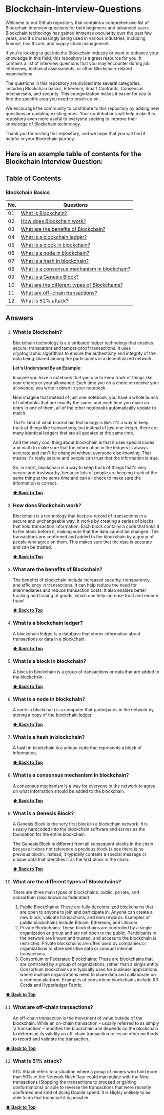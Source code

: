 # Blockchain-Interview-Questions

Welcome to our Github repository that contains a comprehensive list of Blockchain interview questions for both beginners and advanced users. Blockchain technology has gained immense popularity over the past few years, and it's increasingly being used in various industries, including finance, healthcare, and supply chain management.

If you're looking to get into the Blockchain industry or want to enhance your knowledge in this field, this repository is a great resource for you. It contains a list of interview questions that you may encounter during job interviews, technical assessments, or other Blockchain-related examinations.

The questions in this repository are divided into several categories, including Blockchain basics, Ethereum, Smart Contracts, Consensus mechanisms, and security. This categorization makes it easier for you to find the specific area you need to brush up on.

We encourage the community to contribute to this repository by adding new questions or updating existing ones. Your contributions will help make this repository even more useful to everyone seeking to improve their knowledge of Blockchain technology.

Thank you for visiting this repository, and we hope that you will find it helpful in your Blockchain journey.

## Here is an example table of contents for the Blockchain Interview Question:


## Table of Contents

### Blockchain Basics
| No. | Questions |
| ---- | ----------- |
| 01 | [What is Blockchain?](#what-is-blockchain) |
| 02 | [How does Blockchain work?](#how-does-blockchain-work) |
| 03 | [What are the benefits of Blockchain?](#what-are-the-benefits-of-blockchain) |
| 04| [What is a blockchain ledger?](#What-is-a-blockchain-ledger) |
| 05| [What is a block in blockchain?](#What-is-a-block-in-blockchain) |
| 06| [What is a node in blockchain?](#What-is-a-node-in-blockchain) |
| 07| [What is a hash in blockchain?](#What-is-a-hash-in-blockchain) |
| 08| [What is a consensus mechanism in blockchain?](#What-is-a-consensus-mechanism-in-blockchain?) |
| 09| [What is a Genesis Block?](#What-is-a-genesis-block) |
| 10| [What are the different types of Blockchains?](#what-are-the-different-types-of-blockchain) |
| 11| [What are off-chain transactions?](#what-are-off-chain-transactions) |
| 12| [What is 51% attack? ](#what-is-51%-attack) |




## Answers

1. ### What is Blockchain?
    Blockchain technology is a distributed ledger technology that enables secure, transparent and tamper-proof transactions. It uses cryptographic algorithms to ensure the authenticity and integrity of the data being shared among the participants in a decentralized network.

    **Let's Understand By an Example:**

    Imagine you have a notebook that you use to keep track of things like your chores or your allowance. Each time you do a chore or receive your allowance, you write it down in your notebook.

    Now imagine that instead of just one notebook, you have a whole bunch of notebooks that are exactly the same, and each time you make an entry in one of them, all of the other notebooks automatically update to match.

    That's kind of what blockchain technology is like. It's a way to keep track of things like transactions, but instead of just one ledger, there are many identical ledgers that are all updated at the same time.

    And the really cool thing about blockchain is that it uses special codes and math to make sure that the information in the ledgers is always accurate and can't be changed without everyone else knowing. That means it's really secure and people can trust that the information is true.

    So, in short, blockchain is a way to keep track of things that's very secure and trustworthy, because lots of people are keeping track of the same thing at the same time and can all check to make sure the information is correct.

   **[⬆ Back to Top](#table-of-contents)**

2. ### How does Blockchain work?
   Blockchain is a technology that keeps a record of transactions in a secure and unchangeable way. It works by creating a series of blocks that hold transaction information. Each block contains a code that links it to the block before it, making sure that the data cannot be changed. The transactions are confirmed and added to the blockchain by a group of people who agree on them. This makes sure that the data is accurate and can be trusted.

   **[⬆ Back to Top](#table-of-contents)**

3. ### What are the benefits of Blockchain?
   The benefits of blockchain include increased security, transparency, and efficiency in transactions. It can help reduce the need for intermediaries and reduce transaction costs. It also enables better tracking and tracing of goods, which can help increase trust and reduce fraud

   **[⬆ Back to Top](#table-of-contents)**

4. ### What is a blockchain ledger?
   A blockchain ledger is a database that stores information about transactions or data in a blockchain.

   **[⬆ Back to Top](#table-of-contents)**

5. ### What is a block in blockchain?
   A block in blockchain is a group of transactions or data that are added to the blockchain.

   **[⬆ Back to Top](#table-of-contents)**

6. ### What is a node in blockchain?
   A node in blockchain is a computer that participates in the network by storing a copy of the blockchain ledger.

   **[⬆ Back to Top](#table-of-contents)**

7. ### What is a hash in blockchain?
   A hash in blockchain is a unique code that represents a block of information.

   **[⬆ Back to Top](#table-of-contents)**

8. ### What is a consensus mechanism in blockchain?
   A consensus mechanism is a way for everyone in the network to agree on what information should be added to the blockchain.

    **[⬆ Back to Top](#table-of-contents)**

9. ### What is a Genesis Block?
    A Genesis Block is the very first block in a blockchain network. It is usually hardcoded into the blockchain software and serves as the foundation for the entire blockchain.

    The Genesis Block is different from all subsequent blocks in the chain because it does not reference a previous block (since there is no previous block). Instead, it typically contains a special message or unique data that identifies it as the first block in the chain.

   **[⬆ Back to Top](#table-of-contents)**

10. ### What are the different types of Blockchains?
      There are three main types of blockchains: public, private, and consortium (also known as federated).

     1. Public Blockchains: These are fully decentralized blockchains that are open to anyone to join and participate in. Anyone can create a new block, validate transactions, and earn rewards. Examples of public blockchains include Bitcoin, Ethereum, and Litecoin.
     2. Private Blockchains: These blockchains are controlled by a single organization or group and are not open to the public. Participants in the network are known and trusted, and access to the blockchain is restricted. Private blockchains are often used by companies or organizations to store sensitive data or conduct internal transactions.
     3. Consortium or Federated Blockchains: These are blockchains that are controlled by a group of organizations, rather than a single entity. Consortium blockchains are typically used for business applications where multiple organizations need to share data and collaborate on a common platform. Examples of consortium blockchains include R3 Corda and Hyperledger Fabric.
     
**[⬆ Back to Top](#table-of-contents)** 

11. ### What are off-chain transactions?
     An off-chain transaction is the movement of value outside of the blockchain. While an on-chain transaction – usually referred to as simply ‘a transaction’ – modifies the blockchain and depends on the blockchain to determine its validity an off-chain transaction relies on other methods to record and validate the transaction.

**[⬆ Back to Top](#table-of-contents)**


12. ### What is 51% attack? 
     51% Attack refers to a situation where a group of miners who hold more than 50% of the Network Hash Rate could manipulate with the New transactions (Stopping the transactions to proceed or gaining conformations) or able to reverse the transactions that were recently confirmed and kind of doing Double spend. It is Highly unlikely to be able to do that today but it is possible.

**[⬆ Back to Top](#table-of-contents)**
